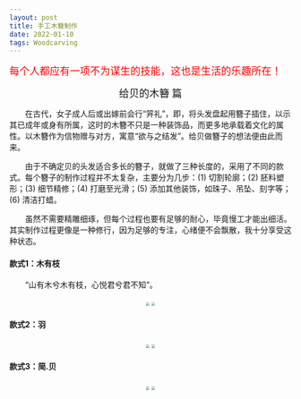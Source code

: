 ```yaml
---
layout: post
title: 手工木簪制作
date: 2022-01-10
tags: Woodcarving
---
```

<font face="黑体" color=red size=4>每个人都应有一项不为谋生的技能，这也是生活的乐趣所在！</font>

<center><font face="黑体" size=4>给贝的木簪 篇</font></center> 

&emsp;&emsp;在古代，女子成人后或出嫁前会行“笄礼”，即，将头发盘起用簪子插住，以示其已成年或身有所属，这时的木簪不只是一种装饰品，而更多地承载着文化的属性。以木簪作为信物赠与对方，寓意“欲与之结发”。给贝做簪子的想法便由此而来。

&emsp;&emsp;由于不确定贝的头发适合多长的簪子，就做了三种长度的，采用了不同的款式。每个簪子的制作过程并不太复杂，主要分为几步：(1) 切割轮廓；(2) 胚料塑形；(3) 细节精修；(4) 打磨至光滑；(5) 添加其他装饰，如珠子、吊坠、刻字等；(6) 清洁打蜡。

&emsp;&emsp;虽然不需要精雕细琢，但每个过程也要有足够的耐心，毕竟慢工才能出细活。其实制作过程更像是一种修行，因为足够的专注，心绪便不会飘散，我十分享受这种状态。

#### 款式1：木有枝

&emsp;&emsp;“山有木兮木有枝，心悦君兮君不知”。

<center class="half">
    <img src="https://shizhuozhang.github.io/images/carving/zhi/zhi_1.jpg" style="zoom:40%;" />
    <img src="https://shizhuozhang.github.io/images/carving/zhi/zhi_2.jpg.jpg" style="zoom:40%;" />
</center>



#### 款式2：羽



<center class="half">
    <img src="https://shizhuozhang.github.io/images/carving/yu/yu_1.jpg" style="zoom:40%;" />
    <img src="https://shizhuozhang.github.io/images/carving/yu/yu_2.jpg.jpg" style="zoom:40%;" />
</center>

#### 款式3：简.贝



<center class="half">
    <img src="https://shizhuozhang.github.io/images/carving/jian/jian_1.jpg" style="zoom:40%;" />
    <img src="https://shizhuozhang.github.io/images/carving/jian/jian_2.jpg.jpg" style="zoom:40%;" />
</center>



